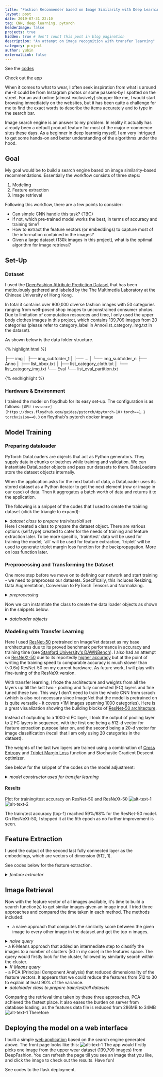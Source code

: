 ```yaml
---
title: "Fashion Recommender based on Image Similarity with Deep Learning"
layout: post
date: 2019-07-31 22:10
tag: CNN, deep learning, pytorch
headerImage: false
projects: true
hidden: true # don't count this post in blog pagination
description: "An attempt on image recognition with transfer learning"
category: project
author: yubin
externalLink: false
---
```

See the [codes](https://github.com/yubin627/ga_projects)

Check out the [app](https://deepfashion-finder.herokuapp.com/)


When it comes to what to wear, I often seek inspiration from what is around me - it could be from Instagram photos or some passers-by I spotted on the street. For an avid online (almost exclusively) shopper like me, I would start browsing immediately on the websites, but it has been quite a challenge for me to find the exact words to describe the items accurately and to type in the search bar. 

Image search engine is an answer to my problem. In reality it actually has already been a default product feature for most of the major e-commerce sites these days. As a beginner in deep learnnig myself, I am very intrigued to get some hands-on and better understanding of the algorithms under the hood. 


## Goal

My goal would be to build a search engine based on image similarity-based recommendations. 
Essentially the workflow consists of three steps:
1. Modeling
2. Feature extraction
3. Image retrieval

Following this workflow, there are a few points to consider:
- Can simple CNN handle this task? (TBC)
- If not, which pre-trained model works the best, in terms of accuracy and training time? 
- How to extract the feature vectors (or embeddings) to capture most of the information contained in the images?
- Given a large dataset (130k images in this project), what is the optimal algorithm for image retrieval?

## Set-Up
### Dataset

I used the [DeepFashion Attribute Prediction Dataset](http://mmlab.ie.cuhk.edu.hk/projects/DeepFashion.html) that has been meticulously gathered and labeled by the The Multimedia Laboratory at the Chinese University of Hong Kong. 

In total it contains over 800,000 diverse fashion images with 50 categories ranging from well-posed shop images to unconstrained consumer photos. Due to limitation of computation resources and time, I only used the upper body clothes images in this project, which contains 139,709 images from 20 categories (please refer to category_label in Anno/list_category_img.txt in the dataset). 

As shown below is the data folder structure.

{% highlight html %}

├── img
│   ├── img_subfolder_1
│   ├── ...
│   └── img_subfolder_n
├── Anno
│   ├── list_bbox.txt
│   ├── list_category_cloth.txt
│   └── list_category_img.txt
└── Eval
    └── list_eval_partition.txt

{% endhighlight %}


### Hardware & Environment

I trained the model on floydhub for its easy set-up. The configuration is as follows:
`[GPU instance](https://docs.floydhub.com/guides/pytorch/#pytorch-10)`
`torch==1.1`
`torchvision==0.3`
on floydhub's pytorch docker image

## Model Training

### Preparing dataloader
PyTorch DataLoaders are objects that act as Python generators. They supply data in chunks or batches while training and validation. We can instantiate DataLoader objects and pass our datasets to them. DataLoaders store the dataset objects internally.

When the application asks for the next batch of data, a DataLoader uses its stored dataset as a Python iterator to get the next element (row or image in our case) of data. Then it aggregates a batch worth of data and returns it to the application.

The following is a snippet of the codes that I used to create the training dataset (click the triangle to expand):

<details>
<summary>
<i>dataset class to prepare train/test/all set</i>
</summary>
<p>{% highlight python %}
class Fashion_attr_prediction(data.Dataset):
    def __init__(self, type="train", transform=None, target_transform=None, crop=False, img_path=None):
        self.transform = transform
        self.target_transform = target_transform
        self.crop = crop
        # type_all = ["train", "test", "all", "triplet"]
        self.type = type
        self.train_list = []
        self.train_dict = {i: [] for i in range(CATEGORIES)}
        self.test_list = []
        self.all_list = []
        self.bbox = dict()
        self.anno = dict()
        self.read_partition_category()
        self.read_bbox()

    def __len__(self):
        if self.type == "all":
            return len(self.all_list)
        elif self.type == "train":
            return len(self.train_list)
        elif self.type == "test":
            return len(self.test_list)
        else:
            return 1

    def read_partition_category(self):
        #print("current directory"+os.getcwd()) #testing
        list_eval_partition = os.path.join(DATASET_BASE, r'Eval', r'list_eval_partition.txt')
        list_category_img = os.path.join(DATASET_BASE, r'Anno', r'list_category_img.txt')
        partition_pairs = self.read_lines(list_eval_partition)
        category_img_pairs = self.read_lines(list_category_img)
        for k, v in category_img_pairs:
            v = int(v)
            if v <= 20:
                self.anno[k] = v - 1
        for k, v in partition_pairs:
            if k in self.anno:
                if v == "train":
                    self.train_list.append(k)
                    self.train_dict[self.anno[k]].append(k)
                else:
                    # Test and Val
                    self.test_list.append(k)
        self.all_list = self.test_list + self.train_list
        random.shuffle(self.train_list)
        random.shuffle(self.test_list)
        random.shuffle(self.all_list)

    def read_bbox(self):
        list_bbox = os.path.join(DATASET_BASE, r'Anno', r'list_bbox.txt')
        pairs = self.read_lines(list_bbox)
        for k, x1, y1, x2, y2 in pairs:
            self.bbox[k] = [x1, y1, x2, y2]

    def read_lines(self, path):
        with open(path) as fin:
            lines = fin.readlines()[2:]
            lines = list(filter(lambda x: len(x) > 0, lines))
            pairs = list(map(lambda x: x.strip().split(), lines))
        return pairs

    def read_crop(self, img_path):
        img_full_path = os.path.join(DATASET_BASE, img_path)
        with open(img_full_path, 'rb') as f:
            with Image.open(f) as img:
                img = img.convert('RGB')
        if self.crop:
            x1, y1, x2, y2 = self.bbox[img_path]
            if x1 < x2 <= img.size[0] and y1 < y2 <= img.size[1]:
                img = img.crop((x1, y1, x2, y2))
        return img

    def __getitem__(self, index):
        if self.type == "triplet":
            img_path = self.train_list[index]
            target = self.anno[img_path]
            img_p = random.choice(self.train_dict[target])
            img_n = random.choice(self.train_dict[random.choice(list(filter(lambda x: x != target, range(20))))])
            img = self.read_crop(img_path)
            img_p = self.read_crop(img_p)
            img_n = self.read_crop(img_n)
            if self.transform is not None:
                img = self.transform(img)
                img_p = self.transform(img_p)
                img_n = self.transform(img_n)
            return img, img_p, img_n

        if self.type == "all":
            img_path = self.all_list[index]
        elif self.type == "train":
            img_path = self.train_list[index]
        else:
            img_path = self.test_list[index]
        target = self.anno[img_path]
        img = self.read_crop(img_path)

        if self.transform is not None:
            img = self.transform(img)
        if self.target_transform is not None:
            target = self.target_transform(target)

        return img, img_path if self.type == "all" else target
{% endhighlight %} 
</p>
</details>
Here I created a class to prepare the dataset object. There are various options (self.type) created to cater for the needs of training and feature extraction later. To be more specific, `train/test` data will be used for training the model; `all` will be used for feature extraction, `triplet` will be used to generate triplet margin loss function for the backpropagation. More on loss function later.

### Preprocessing and Transforming the Dataset
One more step before we move on to defining our network and start training - we need to preprocess our datasets. Specifically, this incluces Resizing, Data Augmentation, Conversion to PyTorch Tensors and Normalizing. 

<details>
<summary>
<i>preprocessing</i>
</summary>
<p>{% highlight python %}
data_transform_train = transforms.Compose([
    transforms.Resize(IMG_SIZE), #224*224
    transforms.RandomResizedCrop(CROP_SIZE),  #224
    transforms.RandomHorizontalFlip(),
    transforms.ToTensor(),
    transforms.Normalize([0.485, 0.456, 0.406], [0.229, 0.224, 0.225]) #ImageNet's mean/std parameters
    ])

data_transform_test = transforms.Compose([
    transforms.Resize(CROP_SIZE),
    transforms.CenterCrop(CROP_SIZE),
    transforms.ToTensor(),
    transforms.Normalize([0.485, 0.456, 0.406], [0.229, 0.224, 0.225])
    ])

{% endhighlight %} 
</p>
</details>

Now we can instantiate the class to create the data loader objects as shown in the snippets below.
<details>
<summary>
<i>dataloader objects</i>
</summary>
<p>{% highlight python %}
#Refer to config.py for the settings on batch size and number of workers
train_loader = torch.utils.data.DataLoader(
    Fashion_attr_prediction(type="train", transform=data_transform_train),
    batch_size=TRAIN_BATCH_SIZE, num_workers=NUM_WORKERS, pin_memory=True
)

test_loader = torch.utils.data.DataLoader(
    Fashion_attr_prediction(type="test", transform=data_transform_test),
    batch_size=TEST_BATCH_SIZE, num_workers=NUM_WORKERS, pin_memory=True
)

# For calculating triplet margin loss    
triplet_loader = torch.utils.data.DataLoader(
    Fashion_attr_prediction(type="triplet", transform=data_transform_train),
    batch_size=TRIPLET_BATCH_SIZE, num_workers=NUM_WORKERS, pin_memory=True
)
{% endhighlight %} 
</p>
</details>

### Modeling with Transfer Learning

Here I used [ResNet-50](https://arxiv.org/abs/1512.03385) pretrained on ImageNet dataset as my base architectures due to its proved benchmark performance in accuracy and training time (see [Stanford University's DAWNBench](https://dawn.cs.stanford.edu/benchmark/)). I also had an attempt on [ResNeXt-50](https://arxiv.org/abs/1611.05431) due to its reportedly [higher accuracy](https://github.com/facebookresearch/ResNeXt) but at the point of writing the training speed to comparable accuracy is much slower than (~0.6x) ResNet-50 on my current hardware. As future work, I will play with fine-tuning of the ResNeXt version.

With transfer learning, I froze the architecture and weights from all the layers up till the last two - pooling and fully connected (FC) layers and fine tuned these two. This way I don't need to train the whole CNN from scrach (which is also not necessary since ImageNet that the model is pretrained on is quite versatile - it covers >1M images spanning 1000 categories). Here is a great visualization showing the building blocks of [ResNet-50 architecture](http://ethereon.github.io/netscope/#/gist/db945b393d40bfa26006). 

Instead of outputing to a 1000-d FC layer, I took the output of pooling layer to 2 FC layers in sequence, with the first one being a 512-d vector for feature extraction purpose later on, and the second being a 20-d vector for image classification (recall that I am only using 20 categories in the dataset).

The weights of the last two layers are trained using a combination of [Cross Entropy](https://ml-cheatsheet.readthedocs.io/en/latest/loss_functions.html) and [Triplet Margin Loss](https://www.coursera.org/lecture/convolutional-neural-networks/triplet-loss-HuUtN?utm_source=linkshare&siteID=je6NUbpObpQ-v1d8hWFJabwDXRzs0wbHQg&ranEAID=je6NUbpObpQ&utm_content=10&ranMID=40328&ranSiteID=je6NUbpObpQ-v1d8hWFJabwDXRzs0wbHQg&utm_campaign=je6NUbpObpQ&utm_medium=partners) function and Stochastic Gradient Descent optimizer. 

See below for the snippet of the codes on the model adjustment:
<details>
<summary>
<i>model constructor used for transfer learning</i>
</summary>
<p>{% highlight python %}
    
# Refer to config.py file for the settings on INTER_DIM, CATEGORIES, learning rate and momentum
class f_model(nn.Module):
    '''
    input: N * 3 * 224 * 224
    output: N * num_classes (20), N * inter_dim (512), N * C' (2048) * 7 * 7
    '''
    def __init__(self, freeze_param=True, inter_dim=INTER_DIM, num_classes=CATEGORIES, model_path=None):
        super(f_model, self).__init__()
        self.backbone = models.resnext50_32x4d(pretrained=True)
        state_dict = self.backbone.state_dict()
        num_features = self.backbone.fc.in_features
        self.backbone = nn.Sequential(*list(self.backbone.children())[:-2])
        model_dict = self.backbone.state_dict()
        model_dict.update({k: v for k, v in state_dict.items() if k in model_dict})
        self.backbone.load_state_dict(model_dict)
        if freeze_param:
            for param in self.backbone.parameters():
                param.requires_grad = False

        self.avg_pooling = nn.AvgPool2d(7, stride=1)
        self.fc = nn.Linear(num_features, inter_dim)
        self.fc2 = nn.Linear(inter_dim, num_classes)
        state = load_model(model_path)
        if state:
            new_state = self.state_dict()
            new_state.update({k: v for k, v in state.items() if k in new_state})
            self.load_state_dict(new_state)

    def forward(self, x):
        x = self.backbone(x)
        pooled = self.avg_pooling(x)
        inter_out = self.fc(pooled.view(pooled.size(0), -1))
        out = self.fc2(inter_out)
        return out, inter_out, x
    
model = f_model(freeze_param=FREEZE_PARAM, model_path=DUMPED_MODEL).cuda()
optimizer = optim.SGD(filter(lambda p: p.requires_grad, model.parameters()), lr=LR, momentum=MOMENTUM)
{% endhighlight %} 
</p>
</details>

#### Results

Plot for training/test accuracy on ResNet-50 and ResNeXt-50
![alt-text-1](/assets/images/resnet.png "resnet") ![alt-text-2](/assets/images/resnext.png "resnext")

The train/test accuracy (top-1) reached 59%/68% for the ResNet-50 model. On ResNeXt-50, I stopped it at the 5th epoch as no further improvement is seen.

## Feature Extraction

I used the output of the second last fully connected layer as the embeddings, which are vectors of dimension (512, 1). 

See codes below for the feature extraction.
<details>
<summary>
<i>feature extractor</i>
</summary>
<p>{% highlight python %}
class FeatureExtractor(nn.Module):
    def __init__(self, deep_module, color_module, pooling_module):
        super(FeatureExtractor, self).__init__()
        self.deep_module = deep_module
        self.deep_module.eval()

    def forward(self, x):
        cls, feat, conv_out = self.deep_module(x)
        return feat.cpu().data.numpy()

main_model = f_model(model_path=DUMPED_MODEL).cuda()   
extractor = FeatureExtractor(main_model)
all_loader = torch.utils.data.DataLoader(
        Fashion_attr_prediction(type="all", transform=data_transform_test),
        batch_size=EXTRACT_BATCH_SIZE, num_workers=NUM_WORKERS, pin_memory=True)

def dump_dataset(loader, deep_feats, labels):
    for batch_idx, (data, data_path) in enumerate(loader):
        data = Variable(data).cuda()
        deep_feat = extractor(data)
        for i in range(len(data_path)):
            path = data_path[i]
            feature_n = deep_feat[i].squeeze()
            deep_feats.append(feature_n)
            labels.append(path)

        if batch_idx % LOG_INTERVAL == 0:
            print("{} / {}".format(batch_idx * EXTRACT_BATCH_SIZE, len(loader.dataset)))
    
        feat_all = '/output/all_feat_pca.npy'
        feat_list = '/output/all_feat.list'
        with open(feat_list, "w") as fw:
            fw.write("\n".join(labels))
        np.save(feat_all, np.vstack(deep_feats_reduced))
        print("Dumped to all_feat.npy and all_feat.list.")  

deep_feats = []
labels = []
dump_dataset(all_loader, deep_feats, labels)
{% endhighlight %} 
</p>
</details>

## Image Retrieval
Now with the feature vector of all images available, it's time to build a search function(s) to get similar images given an image input. I tried three approaches and compared the time taken in each method.
The methods included:
- a naive approach that computes the similarity score between the given image to every other image in the dataset and get the top-n images.
<details>
<summary>
<i>naive query</i>
</summary>
<p>{% highlight python %}
def dump_single_feature(img_path):
    deep_feats, labels = load_feat_db()
    
    deep_feats = np.array(deep_feats)
    labels = np.array(labels)
    deep_feat = deep_feats[labels == img_path][0,:]

    return deep_feat
    
def get_similarity(feature, feats, metric='cosine'):
    dist = cdist(np.expand_dims(feature, axis=0), feats, metric)[0]
    return dist  

def get_top_n(dist, labels, retrieval_top_n):
    ind = np.argpartition(dist, retrieval_top_n)[0:retrieval_top_n]
    ret = list(zip([labels[i] for i in ind], dist[ind]))
    ret = sorted(ret, key=lambda x: x[1], reverse=False)
    print(ret)
    return ret
    
def get_deep_top_n(features, deep_feats, labels, retrieval_top_n=5):
    deep_scores = get_similarity(features, deep_feats, DISTANCE_METRIC[0])
    results = get_top_n(deep_scores, labels, retrieval_top_n)
    return results
    
def naive_query(features, deep_feats, labels, retrieval_top_n=5):
    results = get_deep_color_top_n(features, deep_feats, labels, retrieval_top_n)
    return results
{% endhighlight %} 
</p>
</details>  
- a K-Means approach that added an intermediate step to classify the images to a number of clusters (50 in my case) in the features space. The query would firstly look for the cluster, followed by similarity search within the cluster. 
<details>
<summary>
<i>K-Means query</i>
</summary>
<p>{% highlight python %}
feats, labels = load_feat_db()
model = KMeans(n_clusters=N_CLUSTERS, random_state=0, n_jobs=-1).fit(feats)

def kmeans_query(clf, features, deep_feats, labels, retrieval_top_n=5):
    label = clf.predict(features[0].reshape(1, features[0].shape[0]))
    ind = np.where(clf.labels_ == label)
    d_feats = deep_feats[ind]
    n_labels = list(np.array(labels)[ind])
    results = get_deep_top_n(features, d_feats, n_labels, retrieval_top_n)
    return results
</p>
</details>
- a PCA (Principal Component Analysis) that reduced dimensionality of the feature vectors. It appears that we could reduce the features from 512 to 30 to explain at least 90% of the variance.
<details>
<summary>
<i>dataloader class to prepare train/test/all datasets</i>
</summary>
<p>{% highlight python %}
# Reduce dimensionality on deep features
scaler = MinMaxScaler(feature_range=[-1, 1])
feats_rescaled = scaler.fit_transform(feats)
pca = PCA(n_components=30)
feats_reduced = pca.fit_transform(feats_rescaled)

with open(feat_list, "w") as fw:
    fw.write("\n".join(labels))
np.save(feat_all, np.vstack(feats_reduced))
#followed by naive query algorithm
{% endhighlight %} 
</p>
</details>

Comparing the retrieval time taken by these three approaches, PCA achieved the fastest place. It also eases the burden on server from database loading, as the features data file is reduced from 286MB to 34MB
![alt-text-1](/assets/images/retrieval-time.png "retrieval")
Therefore 

## Deploying the model on a web interface

I built a simple [web application](https://deepfashion-finder.herokuapp.com/) based on the search engine generated above. The front page looks like this:
![alt-text-1](/assets/images/deepfashion-home.png "app homepage")
The app would firstly picks one image from the upper wear dataset (139,709 images) from DeepFashion. You can refresh the page till you see an image that you like, and click the image to check out the results. 
Have fun!

See codes to the flask deployment.